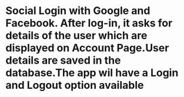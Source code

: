 # Social Login with Google and Facebook. After log-in, it asks for details of the user which are displayed on Account Page.User details are saved in the database.The app wil have a Login and Logout option available
